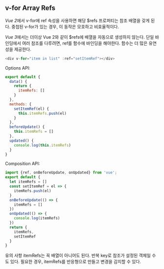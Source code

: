 ## v-for Array Refs

*Vue 2*에서 v-for에 ref 속성을 사용하면 해당 $refs 프로퍼티는 참조 배열을 갖게 된다. 중첩된 v-for가 있는 경우, 이 동작은 모호하고 비효율적이다.

*Vue 3*에서는 더이상 Vue 2와 같이 $refs에 배열을 자동으로 생성하지 않는다. 단일 바인딩에서 여러 참조를 다루려면, ref를 함수에 바인딩을 해야한다. 함수는 더 많은 유연성을 제공한다. 
```javascript
<div v-for="item in list" :ref="setItemRef"></div>
```

Options API:
```javascript
export default {
  data() {
    return {
      itemRefs: []
    }
  },
  methods: {
    setItemRef(el) {
      this.itemRefs.push(el)
    }
  },
  beforeUpdate() {
    this.itemRefs = []
  },
  updated() {
    console.log(this.itemRefs)
  }
}
```

Composition API:
```javascript
import {ref, onBeforeUpdate, onUpdated} from 'vue';
export default {
  let itemRefs = []
  const setItemRef = el => {
    itemRefs.push(el)
  }
  onBeforeUpdate(() => {
    itemRefs = []
  })
  onUpdated(() => {
    console.log(itemRefs)
  })
  return {
    itemRefs,
    setItemRef
  }
}
```

유의 사항
itemRefs는 꼭 배열이 아니어도 된다. 반복 key로 참조가 설정된 객체일 수도 있다.
필요한 경우, itemRefs를 반응형으로 만들고 변경을 감지할 수 있다.